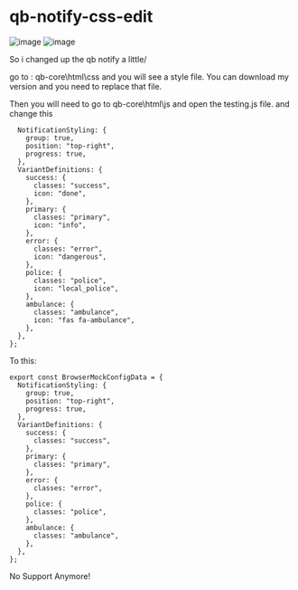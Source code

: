 # qb-notify-css-edit

![image](https://user-images.githubusercontent.com/28671568/207623528-f8b72852-e741-4156-a8d3-927ef1fc4f12.png)
![image](https://user-images.githubusercontent.com/28671568/207623670-9787e50a-361b-42fa-b22e-3e3d56aff756.png)

So i changed up the qb notify a little/

go to : qb-core\html\css and you will see a style file. You can download my version and you need to replace that file.

Then you will need to go to qb-core\html\js and open the testing.js file. and change this

```export const BrowserMockConfigData = {
  NotificationStyling: {
    group: true,
    position: "top-right",
    progress: true,
  },
  VariantDefinitions: {
    success: {
      classes: "success",
      icon: "done",
    },
    primary: {
      classes: "primary",
      icon: "info",
    },
    error: {
      classes: "error",
      icon: "dangerous",
    },
    police: {
      classes: "police",
      icon: "local_police",
    },
    ambulance: {
      classes: "ambulance",
      icon: "fas fa-ambulance",
    },
  },
};
```

To this:
```
export const BrowserMockConfigData = {
  NotificationStyling: {
    group: true,
    position: "top-right",
    progress: true,
  },
  VariantDefinitions: {
    success: {
      classes: "success",
    },
    primary: {
      classes: "primary",
    },
    error: {
      classes: "error",
    },
    police: {
      classes: "police",
    },
    ambulance: {
      classes: "ambulance",
    },
  },
};
```

No Support Anymore!

